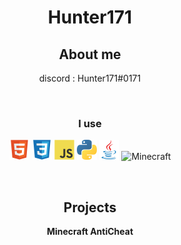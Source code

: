 <h1 align="center">Hunter171</h1>

<h2 align="center">About me</h2>

<p align="center">discord : Hunter171#0171</p>
<br>
<h3 align="center">I use</h3>
<p align="center">
  <img src="https://github.com/Body-Alhoha/Body-Alhoha/raw/main/html5.svg" width="32" height="32" alt="HTML"/>
  <img src="https://github.com/Body-Alhoha/Body-Alhoha/raw/main/css3.svg" width="32" height="32" alt="CSS"/>
  <img src="https://github.com/Body-Alhoha/Body-Alhoha/raw/main/javascript.svg" width="32" height="32" alt="JS"/>
  <img src="https://github.com/Body-Alhoha/Body-Alhoha/raw/main/python.svg" width="32" height="32" alt="Python"/>
  <img src="https://github.com/Body-Alhoha/Body-Alhoha/raw/main/java.svg" width="32" height="32" alt="Java"/>
  <img src="https://cdn.icon-icons.com/icons2/2699/PNG/512/minecraft_logo_icon_168974.png" width="32" height="32" alt="Minecraft"/>
</p>
<br>
<h2 align="center">Projects</h2>

<p align="center"><b>Minecraft AntiCheat</b></p>
